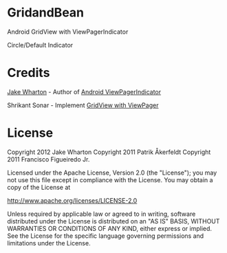 # GridandBean
Android GridView with ViewPagerIndicator

Circle/Default Indicator
# Credits
[Jake Wharton](https://github.com/JakeWharton) - Author of [Android ViewPagerIndicator](https://github.com/JakeWharton/ViewPagerIndicator)

Shrikant Sonar - Implement [GridView with ViewPager](http://shrikantsonarblogs.blogspot.tw/)

# License
Copyright 2012 Jake Wharton
Copyright 2011 Patrik Åkerfeldt
Copyright 2011 Francisco Figueiredo Jr.

Licensed under the Apache License, Version 2.0 (the "License");
you may not use this file except in compliance with the License.
You may obtain a copy of the License at

   http://www.apache.org/licenses/LICENSE-2.0

Unless required by applicable law or agreed to in writing, software
distributed under the License is distributed on an "AS IS" BASIS,
WITHOUT WARRANTIES OR CONDITIONS OF ANY KIND, either express or implied.
See the License for the specific language governing permissions and
limitations under the License.
